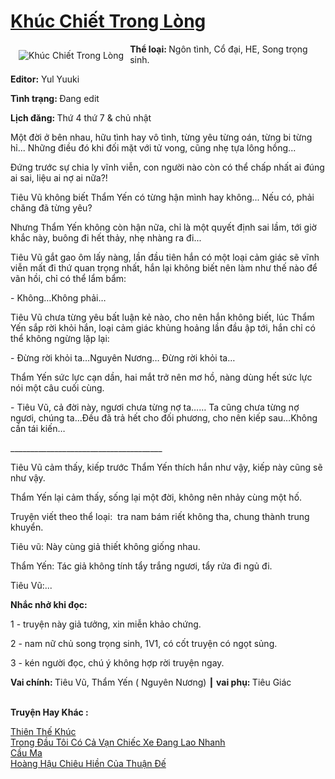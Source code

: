 <a href="https://utruyen.com/khuc-chiet-trong-long/25339/" title="Khúc Chiết Trong Lòng"><h1>Khúc Chiết Trong Lòng</h1></a><div style="display:table"><img align="right" style="float: left; padding: 10px;" src="https://utruyen.com/images/story/200x260/khuc-chiet-trong-long.jpg" alt="Khúc Chiết Trong Lòng"><b>Thể loại: </b>Ngôn tình, Cổ đại, HE, Song trọng sinh.<p></p><b>Editor:</b> Yul Yuuki<p></p><b>Tình trạng: </b>Đang edit<p></p><b>Lịch đăng: </b>Thứ 4 thứ 7 & chủ nhật<p></p>Một đời ở bên nhau, hữu tình hay vô tình, từng yêu từng oán, từng bi từng hỉ... Những điều đó khi đối mặt với tử vong, cũng nhẹ tựa lông hồng...<p></p>Đứng trước sự chia ly vĩnh viễn, con người nào còn có thể chấp nhất ai đúng ai sai, liệu ai nợ ai nữa?!<p></p>Tiêu Vũ không biết Thẩm Yến có từng hận mình hay không... Nếu có, phải chăng đã từng yêu?<p></p>Nhưng Thẩm Yến không còn hận nữa, chỉ là một quyết định sai lầm, tới giờ khắc này, buông đi hết thảy, nhẹ nhàng ra đi...<p></p>Tiêu Vũ gắt gao ôm lấy nàng, lần đầu tiên hắn có một loại cảm giác sẽ vĩnh viễn mất đi thứ quan trọng nhất, hắn lại không biết nên làm như thế nào để vãn hồi, chỉ có thể lẩm bẩm:<p></p>- Không…Không phải…<p></p>Tiêu Vũ chưa từng yêu bất luận kẻ nào, cho nên hắn không biết, lúc Thẩm Yến sắp rời khỏi hắn, loại cảm giác khủng hoảng lần đầu ập tới, hắn chỉ có thể không ngừng lặp lại:<p></p>- Đừng rời khỏi ta…Nguyên Nương… Đừng rời khỏi ta…<p></p>Thẩm Yến sức lực cạn dần, hai mắt trở nên mơ hồ, nàng dùng hết sức lực nói một câu cuối cùng.<p></p>- Tiêu Vũ, cả đời này, ngươi chưa từng nợ ta…… Ta cũng chưa từng nợ ngươi, chúng ta…Đều đã trả hết cho đối phương, cho nên kiếp sau…Không cần tái kiến…<p></p>______________________________________<p></p>Tiêu Vũ cảm thấy, kiếp trước Thẩm Yến thích hắn như vậy, kiếp này cũng sẽ như vậy.<p></p>Thẩm Yến lại cảm thấy, sống lại một đời, không nên nhảy cùng một hố.<p></p>Truyện viết theo thể loại:  tra nam bám riết không tha, chung thành trung khuyển.<p></p>Tiêu vũ: Này cùng giả thiết không giống nhau.<p></p>Thẩm Yến: Tác giả không tính tẩy trắng ngươi, tẩy rửa đi ngủ đi.<p></p>Tiêu Vũ:...<p></p><b>Nhắc nhở khi đọc:</b><p></p>1 - truyện này giả tưởng, xin miễn khảo chứng.<p></p>2 - nam nữ chủ song trọng sinh, 1V1, có cốt truyện có ngọt sủng.<p></p>3 - kén người đọc, chú ý không hợp rời truyện ngay.<p></p><b>Vai chính: </b>Tiêu Vũ, Thẩm Yến ( Nguyên Nương) ┃<b> vai phụ: </b>Tiêu Giác</div><p><br><b>Truyện Hay Khác :</b></p><a href="https://utruyen.com/thien-the-khuc/18965/" alt="Thiên Thế Khúc">Thiên Thế Khúc</a><br/><a href="https://github.com/quanluxury/dammy/tree/master/truyenhay/24879/" alt="Trong Đầu Tôi Có Cả Vạn Chiếc Xe Đang Lao Nhanh">Trong Đầu Tôi Có Cả Vạn Chiếc Xe Đang Lao Nhanh</a><br/><a href="https://github.com/quanluxury/truyenhot/tree/master/truyenhay/386/" alt="Cầu Ma">Cầu Ma</a><br/><a href="https://github.com/mlquan/truyenhay/tree/master/truyenhay/18761/" alt="Hoàng Hậu Chiêu Hiền Của Thuận Đế">Hoàng Hậu Chiêu Hiền Của Thuận Đế</a><br/>